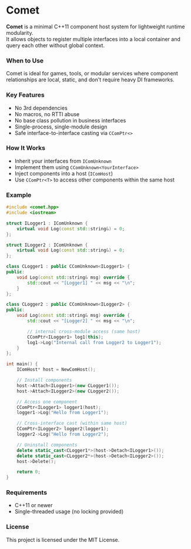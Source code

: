 ﻿# Comet

**Comet** is a minimal C++11 component host system for lightweight runtime modularity.  
It allows objects to register multiple interfaces into a local container and query each other without global context.

### When to Use
Comet is ideal for games, tools, or modular services where component relationships are local, static, and don't require heavy DI frameworks.

### Key Features

- No 3rd dependencies
- No macros, no RTTI abuse
- No base class pollution in business interfaces
- Single-process, single-module design
- Safe interface-to-interface casting via `CComPtr<>`

### How It Works

- Inherit your interfaces from `IComUnknown`
- Implement them using `CComUnknown<YourInterface>`
- Inject components into a host (`IComHost`)
- Use `CComPtr<T>` to access other components within the same host

### Example

```cpp
#include <comet.hpp>
#include <iostream>

struct ILogger1 : IComUnknown {
    virtual void Log(const std::string&) = 0;
};

struct ILogger2 : IComUnknown {
    virtual void Log(const std::string&) = 0;
};

class CLogger1 : public CComUnknown<ILogger1> {
public:
    void Log(const std::string& msg) override {
        std::cout << "[Logger1] " << msg << "\n";
    }
};

class CLogger2 : public CComUnknown<ILogger2> {
public:
    void Log(const std::string& msg) override {
        std::cout << "[Logger2] " << msg << "\n";

        // internal cross-module access (same host)
        CComPtr<ILogger1> log1(this);
        log1->Log("Internal call from Logger2 to Logger1");
    }
};

int main() {
    IComHost* host = NewComHost();

    // Install components
    host->Attach<ILogger1>(new CLogger1());
    host->Attach<ILogger2>(new CLogger2());

    // Access one component
    CComPtr<ILogger1> logger1(host);
    logger1->Log("Hello from Logger1");

    // Cross-interface cast (within same host)
    CComPtr<ILogger2> logger2(logger1);
    logger2->Log("Hello from Logger2");

    // Uninstall components
    delete static_cast<CLogger1*>(host->Detach<ILogger1>());
    delete static_cast<CLogger2*>(host->Detach<ILogger2>());
    host->Delete();

    return 0;
}
```

### Requirements

* C++11 or newer
* Single-threaded usage (no locking provided)

### License

This project is licensed under the MIT License.
